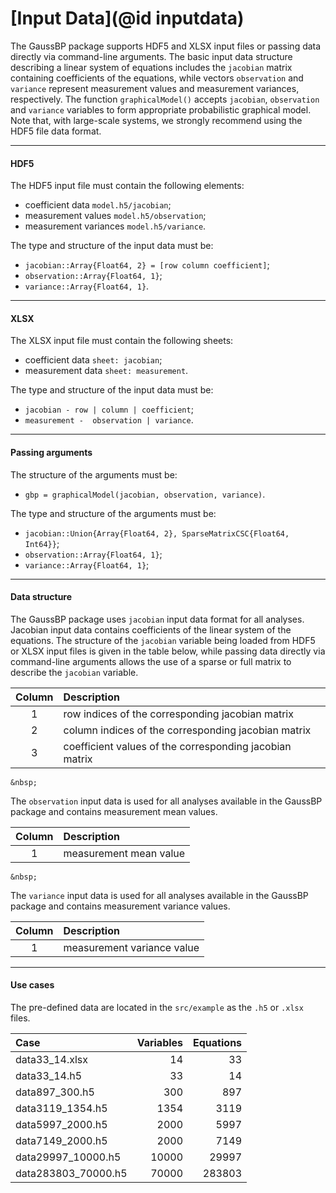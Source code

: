# [Input Data](@id inputdata)

The GaussBP package supports HDF5 and XLSX input files or passing data directly via command-line arguments. The basic input data structure describing a linear system of equations includes the `jacobian` matrix containing coefficients of the equations, while vectors `observation` and `variance` represent measurement values and measurement variances, respectively. The function `graphicalModel()` accepts `jacobian`, `observation` and `variance` variables to form appropriate probabilistic graphical model. Note that, with large-scale systems, we strongly recommend using the HDF5 file data format.



---

#### HDF5
The HDF5 input file must contain the following elements:
- coefficient data `model.h5/jacobian`;
- measurement values `model.h5/observation`;
- measurement variances `model.h5/variance`.

The type and structure of the input data must be:
- `jacobian::Array{Float64, 2} = [row column coefficient]`;
- `observation::Array{Float64, 1}`;
- `variance::Array{Float64, 1}`.

---

#### XLSX
The XLSX input file must contain the following sheets:
- coefficient data `sheet: jacobian`;
- measurement data `sheet: measurement`.

The type and structure of the input data must be:
- `jacobian - row | column | coefficient`;
- `measurement -  observation | variance`.

---

#### Passing arguments
The structure of the arguments must be:
- `gbp = graphicalModel(jacobian, observation, variance)`.

The type and structure of the arguments must be:
  - `jacobian::Union{Array{Float64, 2}, SparseMatrixCSC{Float64, Int64}}`;
  - `observation::Array{Float64, 1}`;
  - `variance::Array{Float64, 1}`;
---

#### Data structure
The GaussBP package uses `jacobian` input data format for all analyses. Jacobian input data contains coefficients of the linear system of the equations. The structure of the `jacobian` variable being loaded from HDF5 or XLSX input files is given in the table below, while passing data directly via command-line arguments allows the use of a sparse or full matrix to describe the `jacobian` variable.

| Column   | Description                                               |
|:--------:|:----------------------------------------------------------|
| 1        | row indices of the corresponding jacobian matrix          |
| 2        | column indices of the corresponding jacobian matrix       |
| 3        | coefficient values of the corresponding jacobian matrix   |

```@raw html
&nbsp;
```
The `observation` input data is used for all analyses available in the GaussBP package and contains measurement mean values.

| Column   | Description                                               |
|:--------:|:----------------------------------------------------------|
| 1        | measurement mean value                                    |

```@raw html
&nbsp;
```
The `variance` input data is used for all analyses available in the GaussBP package and contains measurement variance values.

| Column   | Description                                               |
|:--------:|:----------------------------------------------------------|
| 1        | measurement variance value                                |

---


#### Use cases
The pre-defined data are located in the `src/example` as the `.h5` or `.xlsx` files.

| Case                        | Variables     | Equations |
|:----------------------------|--------------:|----------:|
| data33_14.xlsx              | 14            | 33        |
| data33_14.h5                | 33            | 14        |
| data897_300.h5              | 300           | 897       |
| data3119_1354.h5            | 1354          | 3119      |
| data5997_2000.h5            | 2000          | 5997      |
| data7149_2000.h5            | 2000          | 7149      |
| data29997_10000.h5          | 10000         | 29997     |
| data283803_70000.h5         | 70000         | 283803    |